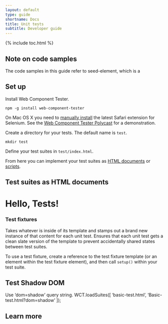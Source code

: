 ```yaml
---
layout: default
type: guide
shortname: Docs
title: Unit tests
subtitle: Developer guide
---
```


{% include toc.html %}

## Note on code samples

The code samples in this guide refer to seed-element, which is a 

## Set up

Install Web Component Tester.

    npm -g install web-component-tester

On Mac OS X you need to [manually install][selenium] the latest Safari 
extension for Selenium. See the 
[Web Component Tester Polycast][workaround-example] for 
a demonstration.

Create a directory for your tests. The default name is `test`.

    mkdir test

Define your test suites in `test/index.html`.

<html>
  <head>
    <script src=”webcomponentsjs/web-components-lite.js”></script>
    <script src=”web-component-tester/browser.js”></script>
  </head>
  <body>
    <script>
      WCT.loadSuites([
        ‘basic-test.html’
      ]);
    </script>
  </body>
</html>

From here you can implement your test suites as [HTML documents](#html) or
[scripts](#js).

## Test suites as HTML documents

<html>
  <head>
    <!-- import these if you want to execute as standalone test -->
    <script src=”webcomponentsjs/web-components-lite.js”></script>
    <script src=”web-component-tester/browser.js”></script>
    <!-- import the element to test -->
    <link rel="import" href="../seed-element.html">
  </head>
  <body>
    <!-- use the document to set up test fixtures -->
    <seed-element>
      <h1>Hello, Tests!</h1>
    </seed-element>
    <script>
      var el = document.querySelector('seed-element');
      suite('<seed-element>', function () {
        test('defines the "author" property', function () {
          assert.equal(el.author.name, 'Dimitri Glazkov');
        });
      });
    </script>
  </body>
</html>

### Test fixtures

Takes whatever is inside of its template and stamps out a brand new instance
of that content for each unit test. Ensures that each unit test gets a clean
slate version of the template to prevent accidentally shared states between
test suites.

To use a test fixture, create a reference to the test fixture template 
(or an element within the test fixture element), and then call `setup()` 
within your test suite. 

<test-fixture id="fixture">
  <template>
    <seed-element>Hello, Tests!</seed-element>
  </template>
</test-fixture>

<script>
  suite('<seed-element>`, function() {
    var el;
    setup(function() {
      el = fixture('fixture');
    });
  });
</script>

## Test Shadow DOM

Use ‘dom=shadow’ query string.
WCT.loadSuites([
  ‘basic-test.html’,
  ‘Basic-test.html?dom=shadow’
]);

## Learn more



[selenium]: https://code.google.com/p/selenium/issues/detail?id=7933#c23
[workaround-example]: https://youtu.be/YBNBr9ECXLo?t=74
[wct-polycast]: https://youtu.be/YBNBr9ECXLo
